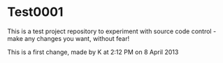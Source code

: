 Test0001
========

This is a test project repository to experiment with source code control - make any changes you want, without fear!

This is a first change, made by K at 2:12 PM on 8 April 2013